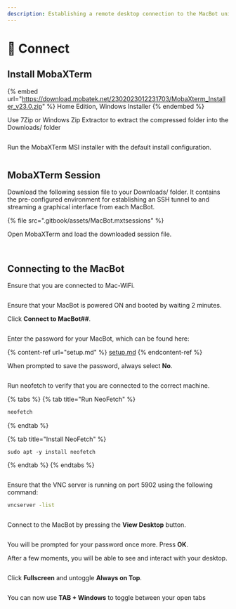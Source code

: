 ```yaml
---
description: Establishing a remote desktop connection to the MacBot unit
---
```


# 🔌 Connect

## Install MobaXTerm



{% embed url="https://download.mobatek.net/2302023012231703/MobaXterm_Installer_v23.0.zip" %}
Home Edition, Windows Installer
{% endembed %}

Use 7Zip or Windows Zip Extractor to extract the compressed folder into the Downloads/ folder

<figure><img src=".gitbook/assets/image (12).png" alt=""><figcaption></figcaption></figure>

Run the MobaXTerm MSI installer with the default install configuration.

<figure><img src=".gitbook/assets/image.png" alt=""><figcaption></figcaption></figure>

## MobaXTerm Session

Download the following session file to your Downloads/ folder. It contains the pre-configured environment for establishing an SSH tunnel to and streaming a graphical interface from each MacBot.

{% file src=".gitbook/assets/MacBot.mxtsessions" %}

Open MobaXTerm and load the downloaded session file.

<figure><img src=".gitbook/assets/image (7).png" alt=""><figcaption></figcaption></figure>

<figure><img src=".gitbook/assets/image (13).png" alt=""><figcaption></figcaption></figure>

## Connecting to the MacBot

Ensure that you are connected to Mac-WiFi.

<figure><img src=".gitbook/assets/image (14).png" alt=""><figcaption></figcaption></figure>

Ensure that your MacBot is powered ON and booted by waiting 2 minutes.

Click **Connect to MacBot##**.

<figure><img src=".gitbook/assets/MicrosoftTeams-image.png" alt=""><figcaption></figcaption></figure>

Enter the password for your MacBot, which can be found here:

{% content-ref url="setup.md" %}
[setup.md](setup.md)
{% endcontent-ref %}

When prompted to save the password, always select **No**.

<figure><img src=".gitbook/assets/MicrosoftTeams-image (2).png" alt=""><figcaption></figcaption></figure>

Run neofetch to verify that you are connected to the correct machine.

{% tabs %}
{% tab title="Run NeoFetch" %}
```bash
neofetch
```
{% endtab %}

{% tab title="Install NeoFetch" %}
```
sudo apt -y install neofetch
```
{% endtab %}
{% endtabs %}

<figure><img src=".gitbook/assets/MicrosoftTeams-image(3).png" alt=""><figcaption></figcaption></figure>

Ensure that the VNC server is running on port 5902 using the following command:

```bash
vncserver -list
```

<figure><img src=".gitbook/assets/MicrosoftTeams-image(4).png" alt=""><figcaption></figcaption></figure>

Connect to the MacBot by pressing the **View Desktop** button.

<figure><img src=".gitbook/assets/MicrosoftTeams-image(5).png" alt=""><figcaption></figcaption></figure>

You will be prompted for your password once more. Press **OK**.

After a few moments, you will be able to see and interact with your desktop.

<figure><img src=".gitbook/assets/MicrosoftTeams-image(6).png" alt=""><figcaption></figcaption></figure>

Click **Fullscreen** and untoggle **Always on Top**.

<figure><img src=".gitbook/assets/image (1) (1).png" alt=""><figcaption></figcaption></figure>

You can now use **TAB + Windows** to toggle between your open tabs

<figure><img src=".gitbook/assets/image (10).png" alt=""><figcaption></figcaption></figure>
